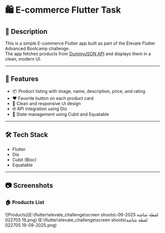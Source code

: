 # 🛍️ E-commerce Flutter Task

## 📌 Description
This is a simple E-commerce Flutter app built as part of the Elevate Flutter Advanced Bootcamp challenge.  
The app fetches products from [DummyJSON API](https://dummyjson.com/products) and displays them in a clean, modern UI.

---

## 🚀 Features
- 📦 Product listing with image, name, description, price, and rating  
- ❤️ Favorite button on each product card  
- 🎨 Clean and responsive UI design  
- 🌐 API integration using Dio  
- 🔄 State management using Cubit and Equatable  

---

## 🛠️ Tech Stack
- Flutter  
- Dio  
- Cubit (Bloc)  
- Equatable  

---

## 📷 Screenshots
### 🏠 Products List
![Products](E:\flutter\elevate_challenge\screen shoots\لقطة شاشة 2025-09-19 022705.png)
(E:\flutter\elevate_challenge\screen shoots\لقطة شاشة 2025-09-19 022705.png)